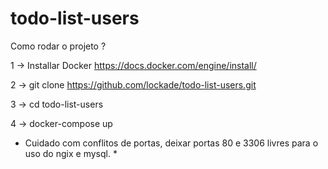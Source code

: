 # todo-list-users

Como rodar o projeto ?

1 -> Installar Docker https://docs.docker.com/engine/install/

2 -> git clone https://github.com/lockade/todo-list-users.git

3 -> cd todo-list-users

4 -> docker-compose up

* Cuidado com conflitos de portas, deixar portas 80 e 3306 livres para o uso do ngix e mysql. *

